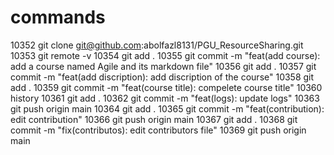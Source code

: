 # commands
10352  git clone git@github.com:abolfazl8131/PGU_ResourceSharing.git
10353  git remote -v
10354  git add .
10355  git commit -m "feat(add course): add a course named Agile and its markdown file"
10356  git add .
10357  git commit -m "feat(add discription): add discription of the course"
10358  git add .
10359  git commit -m "feat(course title): compelete course title"
10360  history
10361  git add .
10362  git commit -m "feat(logs): update logs"
10363  git push origin main
10364  git add .
10365  git commit -m "feat(contribution): edit contribution"
10366  git push origin main
10367  git add .
10368  git commit -m "fix(contributos): edit contributors file"
10369  git push origin main
